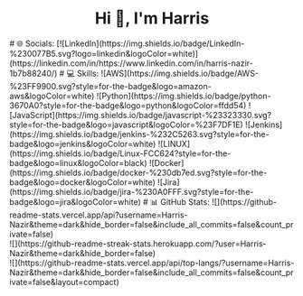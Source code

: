 <h1 align="center">Hi 👋, I'm Harris</h1>
# 🌐 Socials:
[![LinkedIn](https://img.shields.io/badge/LinkedIn-%230077B5.svg?logo=linkedin&logoColor=white)](https://linkedin.com/in/https://www.linkedin.com/in/harris-nazir-1b7b88240/) 
# 💻 Skills:
![AWS](https://img.shields.io/badge/AWS-%23FF9900.svg?style=for-the-badge&logo=amazon-aws&logoColor=white) ![Python](https://img.shields.io/badge/python-3670A0?style=for-the-badge&logo=python&logoColor=ffdd54) ![JavaScript](https://img.shields.io/badge/javascript-%23323330.svg?style=for-the-badge&logo=javascript&logoColor=%23F7DF1E) ![Jenkins](https://img.shields.io/badge/jenkins-%232C5263.svg?style=for-the-badge&logo=jenkins&logoColor=white) ![LINUX](https://img.shields.io/badge/Linux-FCC624?style=for-the-badge&logo=linux&logoColor=black) ![Docker](https://img.shields.io/badge/docker-%230db7ed.svg?style=for-the-badge&logo=docker&logoColor=white) ![Jira](https://img.shields.io/badge/jira-%230A0FFF.svg?style=for-the-badge&logo=jira&logoColor=white)
# 📊 GitHub Stats:
![](https://github-readme-stats.vercel.app/api?username=Harris-Nazir&theme=dark&hide_border=false&include_all_commits=false&count_private=false)<br/>
![](https://github-readme-streak-stats.herokuapp.com/?user=Harris-Nazir&theme=dark&hide_border=false)<br/>
![](https://github-readme-stats.vercel.app/api/top-langs/?username=Harris-Nazir&theme=dark&hide_border=false&include_all_commits=false&count_private=false&layout=compact)
